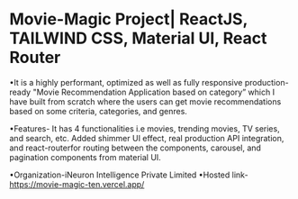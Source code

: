# Movie-Magic Project| ReactJS, TAILWIND CSS, Material UI, React Router

•It is a highly performant, optimized as well as fully responsive
production-ready "Movie Recommendation Application based on
category” which I have built from scratch where the users can get
movie recommendations based on some criteria, categories, and
genres.

•Features- It has 4 functionalities i.e movies, trending movies, TV
series, and search, etc. Added shimmer UI effect, real production API
integration, and react-routerfor routing between the components,
carousel, and pagination components from material UI.

•Organization-iNeuron Intelligence Private Limited
•Hosted link- https://movie-magic-ten.vercel.app/


